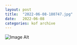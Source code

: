 ```yaml
---
layout:	post
title:	"2022-06-08-180747.jpg"
date:	2022-06-08
categories:	kof archive
---
```


![Image Alt](https://k0f.github.io/assets/2022-06-08-180747.jpg)